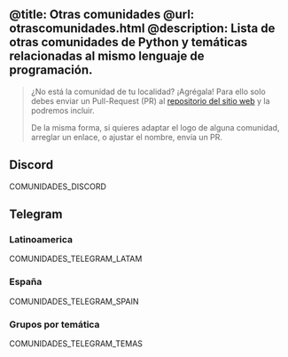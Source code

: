 @title: Otras comunidades
@url: otrascomunidades.html
@description: Lista de otras comunidades de Python y temáticas relacionadas al mismo lenguaje de programación.
-----
> ¿No está la comunidad de tu localidad? ¡Agrégala!
> Para ello solo debes enviar un Pull-Request (PR) al
> [repositorio del sitio web](https://github.com/python-discord-es/web)
> y la podremos incluir.
>
> De la misma forma, si quieres adaptar el logo de alguna comunidad,
> arreglar un enlace, o ajustar el nombre, envía un PR.


## Discord

COMUNIDADES_DISCORD

## Telegram

### Latinoamerica

COMUNIDADES_TELEGRAM_LATAM

### España

COMUNIDADES_TELEGRAM_SPAIN

### Grupos por temática

COMUNIDADES_TELEGRAM_TEMAS
